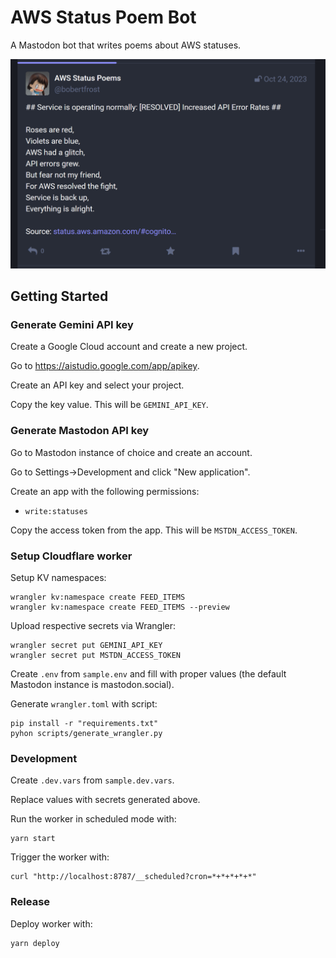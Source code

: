 # AWS Status Poem Bot

A Mastodon bot that writes poems about AWS statuses.

![Mastodon toot of a poem written by the bot](docs/screenshot_01.png)

## Getting Started

### Generate Gemini API key

Create a Google Cloud account and create a new project.

Go to https://aistudio.google.com/app/apikey.

Create an API key and select your project.

Copy the key value. This will be `GEMINI_API_KEY`.

### Generate Mastodon API key

Go to Mastodon instance of choice and create an account.

Go to Settings->Development and click "New application".

Create an app with the following permissions:

- `write:statuses`

Copy the access token from the app. This will be `MSTDN_ACCESS_TOKEN`.

### Setup Cloudflare worker

Setup KV namespaces:

```
wrangler kv:namespace create FEED_ITEMS
wrangler kv:namespace create FEED_ITEMS --preview
```

Upload respective secrets via Wrangler:

```
wrangler secret put GEMINI_API_KEY
wrangler secret put MSTDN_ACCESS_TOKEN
```

Create `.env` from `sample.env` and fill with proper values (the default
Mastodon instance is mastodon.social).

Generate `wrangler.toml` with script:

```
pip install -r "requirements.txt"
pyhon scripts/generate_wrangler.py
```

### Development

Create `.dev.vars` from `sample.dev.vars`.

Replace values with secrets generated above.

Run the worker in scheduled mode with:

```
yarn start
```

Trigger the worker with:

```
curl "http://localhost:8787/__scheduled?cron=*+*+*+*+*"
```

### Release

Deploy worker with:

```
yarn deploy
```
